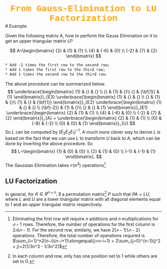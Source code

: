 <div align=center>
 <span style="color:Orange;font-size:2em;font-weight: bold;font-family:Courier New;">
  From Gauss-Elimination to LU Factorization
 </span>
</div>
# Example 

Given the following matrix $A$, how to perform the Gauss Elimination on it to get an upper triangular matrix $U$?

$$
A=\begin{bmatrix}
	{2} & {1} & {1} \\ {4} & {-6} & {0} \\ {-2} & {7} & {2}
\end{bmatrix}
$$

```txt
* Add -2 times the first row to the second row;
* Add 1 times the first row to the third row;
* Add 1 times the second row to the third row.
```
The above procedure can be summarized below.
$$
\underbrace{\begin{bmatrix}
	{1} & {} & {} \\ {} & {1} & {}\\ {} & {\bf{1}} & {1}
\end{bmatrix}}_{E3}
\underbrace{\begin{bmatrix}
	{1} & {} & {} \\ {} & {1} & {}\\ {1} & {} & {\bf{1}}
\end{bmatrix}}_{E2}
\underbrace{\begin{bmatrix}
	{1} & {} & {} \\ {\bf{-2}} & {1} & {}\\ {} & {} & {1}
\end{bmatrix}}_{E1}
\underbrace{\begin{bmatrix}
	{2} & {1} & {1} \\ {4} & {-6} & {0} \\ {-2} & {7} & {2}
\end{bmatrix}}_{A} = 
\underbrace{\begin{bmatrix}
	{2} & {1} & {1} \\ {0} & {-8} & {-2} \\ {0} & {0} & {1}
\end{bmatrix}}_{U}
$$
So $L$ can be computed by $(E_3E_2E_1)^{-1}$.  A much more clever way to derive $L$ is based on the fact that we can use $L$ to transform $U$ back to $A$, which can be done by inverting the above procedure. So 
$$
L=\begin{bmatrix}
	{1} & {0} & {0} \\ {2} & {1} & {0} \\ {-1} & {-1} & {1}
\end{bmatrix}.
$$
The Gaussian Elimination takes $\mathcal{O}(n^3)$ operations[^1].



## LU Factorization

In general, for $A\in R^{n\times n}, \exists$ a permutation matrix[^ 2] $P$ such that $PA=LU$, where $L$ and $U$ are a lower triangular matrix with all diagonal elements equal to $1$ and an upper triangular matrix respectively.



[^1]: Eliminating the first row will require 𝑛 additions and 𝑛 multiplications for $𝑛−1$ rows. Therefore, the number of operations for the first column is $2𝑛(𝑛−1)$. For the second row, similarly, we have $2(𝑛−1)(𝑛−2$) operations. Therefore, the total number of operations required    is $\sum_{i=1}^n2(𝑛−𝑖)(𝑛−𝑖+1)\xlongequal{j=n-i+1} = 2\sum_{j=0}^{n-1}(j^2 + j)=2(1/3n^3 - 1/3n^2)$
[^2]:  In each column and row, only has one position set to $1$ while others are set to $0$.

